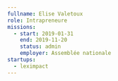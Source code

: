 ```yaml
---
fullname: Elise Valetoux
role: Intrapreneure
missions:
  - start: 2019-01-31
    end: 2019-11-20
    status: admin
    employer: Assemblée nationale
startups:
  - leximpact
---
```

